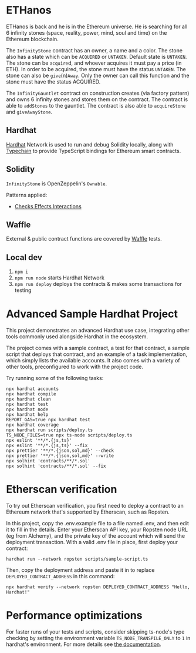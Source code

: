 # ETHanos

ETHanos is back and he is in the Ethereum universe. He is searching for all 6 infinity stones
(space, reality, power, mind, soul and time) on the Ethereum blockchain.

The `InfinityStone` contract has an owner, a name and a color. The stone also has a state which
can be `ACQUIRED` or `UNTAKEN`. Default state is `UNTAKEN`. The stone can be `acquire`d, and whoever acquires it must pay a price (in ETH). In
order to be acquired, the stone must have the status `UNTAKEN`. The stone can also be `give`(n)`Away`. Only the owner can call this function and the
stone must have the status ACQUIRED.

The `InfinityGauntlet` contract on construction creates (via factory pattern) and owns 6 infinity stones and stores them on the contract. The contract is
able to `addStones` to the gauntlet. The contract is also able to `acquireStone` and `giveAwayStone`.

## Hardhat

[Hardhat](https://hardhat.org/) Network is used to run and debug Solidity locally, along with [Typechain](https://github.com/ethereum-ts/TypeChain) to provide TypeScript bindings for Ethereum smart contracts.

## Solidity

`InfinityStone` is OpenZeppelin's `Ownable`.

Patterns applied:

- [Checks Effects Interactions](https://fravoll.github.io/solidity-patterns/checks_effects_interactions.html)

## Waffle

External & public contract functions are covered by [Waffle](https://ethereum-waffle.readthedocs.io) tests.

## Local dev

1. `npm i`
2. `npm run node` starts Hardhat Network
3. `npm run deploy` deploys the contracts & makes some transactions for testing

# Advanced Sample Hardhat Project

This project demonstrates an advanced Hardhat use case, integrating other tools commonly used alongside Hardhat in the ecosystem.

The project comes with a sample contract, a test for that contract, a sample script that deploys that contract, and an example of a task implementation, which simply lists the available accounts. It also comes with a variety of other tools, preconfigured to work with the project code.

Try running some of the following tasks:

```shell
npx hardhat accounts
npx hardhat compile
npx hardhat clean
npx hardhat test
npx hardhat node
npx hardhat help
REPORT_GAS=true npx hardhat test
npx hardhat coverage
npx hardhat run scripts/deploy.ts
TS_NODE_FILES=true npx ts-node scripts/deploy.ts
npx eslint '**/*.{js,ts}'
npx eslint '**/*.{js,ts}' --fix
npx prettier '**/*.{json,sol,md}' --check
npx prettier '**/*.{json,sol,md}' --write
npx solhint 'contracts/**/*.sol'
npx solhint 'contracts/**/*.sol' --fix
```

# Etherscan verification

To try out Etherscan verification, you first need to deploy a contract to an Ethereum network that's supported by Etherscan, such as Ropsten.

In this project, copy the .env.example file to a file named .env, and then edit it to fill in the details. Enter your Etherscan API key, your Ropsten node URL (eg from Alchemy), and the private key of the account which will send the deployment transaction. With a valid .env file in place, first deploy your contract:

```shell
hardhat run --network ropsten scripts/sample-script.ts
```

Then, copy the deployment address and paste it in to replace `DEPLOYED_CONTRACT_ADDRESS` in this command:

```shell
npx hardhat verify --network ropsten DEPLOYED_CONTRACT_ADDRESS "Hello, Hardhat!"
```

# Performance optimizations

For faster runs of your tests and scripts, consider skipping ts-node's type checking by setting the environment variable `TS_NODE_TRANSPILE_ONLY` to `1` in hardhat's environment. For more details see [the documentation](https://hardhat.org/guides/typescript.html#performance-optimizations).
